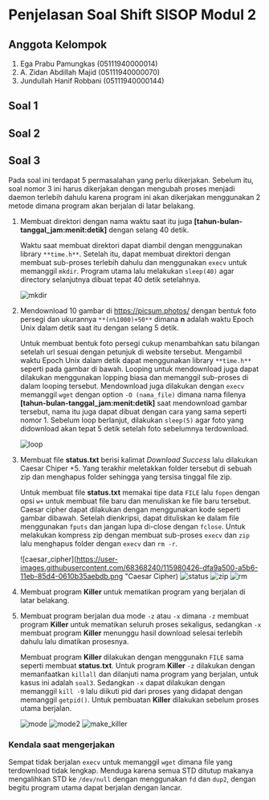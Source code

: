 # Penjelasan Soal Shift SISOP Modul 2
## Anggota Kelompok
1. Ega Prabu Pamungkas (05111940000014)
2. A. Zidan Abdillah Majid (05111940000070)
3. Jundullah Hanif Robbani (05111940000144)

## Soal 1

## Soal 2

## Soal 3
Pada soal ini terdapat 5 permasalahan yang perlu dikerjakan. Sebelum itu, soal nomor 3 ini harus dikerjakan dengan mengubah proses menjadi daemon terlebih dahulu karena program ini akan dikerjakan menggunakan 2 metode dimana program akan berjalan di latar belakang.
1. Membuat direktori dengan nama waktu saat itu juga **[tahun-bulan-tanggal_jam:menit:detik]** dengan selang 40 detik.

   Waktu saat membuat direktori dapat diambil dengan menggunakan library `**time.h**`. Setelah itu, dapat membuat direktori dengan membuat sub-proses terlebih dahulu dan menggunakan `execv` untuk memanggil `mkdir`. Program utama lalu melakukan `sleep(40)` agar directory selanjutnya dibuat tepat 40 detik setelahnya.
   
   ![mkdir](https://user-images.githubusercontent.com/68368240/115980362-6742e400-a5b6-11eb-83af-559198b60e61.png "Membuat direktori")

2. Mendownload 10 gambar di https://picsum.photos/ dengan bentuk foto persegi dan ukurannya `**(n%1000)+50**` dimana **n** adalah waktu Epoch Unix dalam detik saat itu dengan selang 5 detik.

   Untuk membuat bentuk foto persegi cukup menambahkan satu bilangan setelah url sesuai dengan petunjuk di website tersebut. Mengambil waktu Epoch Unix dalam detik dapat menggunakan library `**time.h**` seperti pada gambar di bawah. Looping untuk mendownload juga dapat dilakukan menggunakan lopping biasa dan memanggil sub-proses di dalam looping tersebut. Mendownload juga dilakukan dengan `execv` memanggil `wget` dengan option `-O (nama_file)` dimana nama filenya **[tahun-bulan-tanggal_jam:menit:detik]** saat mendownload gambar tersebut, nama itu juga dapat dibuat dengan cara yang sama seperti nomor 1. Sebelum loop berlanjut, dilakukan `sleep(5)` agar foto yang didownload akan tepat 5 detik setelah foto sebelumnya terdownload.

   ![loop](https://user-images.githubusercontent.com/68368240/115980416-cbfe3e80-a5b6-11eb-8df4-702f8e8d3b47.png "Looping Download Foto")

3. Membuat file **status.txt** berisi kalimat _Download Success_ lalu dilakukan Caesar Chiper +5. Yang terakhir meletakkan folder tersebut di sebuah zip dan menghapus folder sehingga yang tersisa tinggal file zip.

   Untuk membuat file **status.txt** memakai tipe data `FILE` lalu `fopen` dengan opsi `w+` untuk membuat file baru dan menuliskan ke file baru tersebut. Caesar cipher dapat dilakukan dengan menggunakan kode seperti gambar dibawah. Setelah dienkripsi, dapat dituliskan ke dalam file menggunakan `fputs` dan jangan lupa di-close dengan `fclose`. Untuk melakukan kompress zip dengan membuat sub-proses `execv` dan `zip` lalu menghapus folder dengan `execv` dan `rm -r`.

   ![caesar_cipher](https://user-images.githubusercontent.com/68368240/115980426-dfa9a500-a5b6-11eb-85d4-0610b35aebdb.png "Caesar Cipher)
   ![status](https://user-images.githubusercontent.com/68368240/115980432-e3d5c280-a5b6-11eb-82f8-940cad921627.png "status.txt")
   ![zip](https://user-images.githubusercontent.com/68368240/115980436-e9cba380-a5b6-11eb-86f9-1ceffcab6ec2.png "zip folder")
   ![rm](https://user-images.githubusercontent.com/68368240/115980437-eb956700-a5b6-11eb-9caa-30c1e8c86025.png "menghapus folder")


4. Membuat program **Killer** untuk mematikan program yang berjalan di latar belakang.
5. Membuat program berjalan dua mode `-z` atau `-x` dimana `-z` membuat program **Killer** untuk mematikan seluruh proses sekaligus, sedangkan `-x` membuat program **Killer** menunggu hasil download selesai terlebih dahulu lalu dimatikan prosesnya.

   Membuat program **Killer** dilakukan dengan menggunakn `FILE` sama seperti membuat **status.txt**. Untuk program **Killer** `-z` dilakukan dengan memanfaatkan `killall` dan dilanjuti nama program yang berjalan, untuk kasus ini adalah `soal3`. Sedangkan `-x` dapat dilakukan dengan memanggil `kill -9` lalu diikuti pid dari proses yang didapat dengan memanggil `getpid()`. Untuk pembuatan **Killer** dilakukan sebelum proses utama berjalan.

   ![mode](https://user-images.githubusercontent.com/68368240/115980449-049e1800-a5b7-11eb-9de8-7a9de9a0e060.png "Mengecek Mode")
   ![mode2](https://user-images.githubusercontent.com/68368240/115980452-09fb6280-a5b7-11eb-8136-abf6398455aa.png "Mengecek Mode")
   ![make_killer](https://user-images.githubusercontent.com/68368240/115980454-0cf65300-a5b7-11eb-8a47-3afd41f131df.png "Membuat Killer.sh")

### Kendala saat mengerjakan
Sempat tidak berjalan `execv` untuk memanggil `wget` dimana file yang terdownload tidak lengkap. Menduga karena semua STD ditutup makanya mengalihkan STD ke `/dev/null` dengan menggunakan `fd` dan `dup2`, dengan begitu program utama dapat berjalan dengan lancar.
